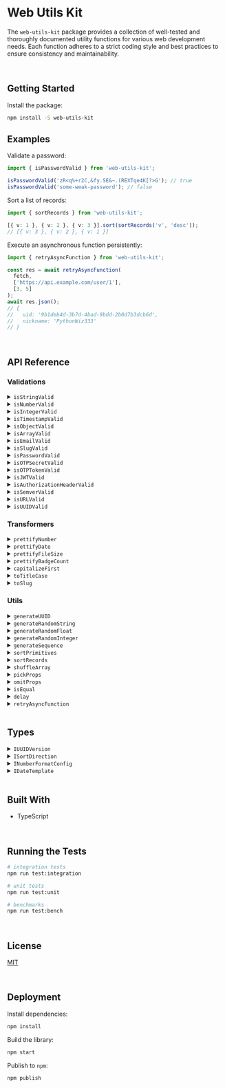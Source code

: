 # Web Utils Kit

The `web-utils-kit` package provides a collection of well-tested and thoroughly documented utility functions for various web development needs. Each function adheres to a strict coding style and best practices to ensure consistency and maintainability.





</br>

## Getting Started

Install the package:
```bash
npm install -S web-utils-kit
```


## Examples

Validate a password:

```typescript
import { isPasswordValid } from 'web-utils-kit';

isPasswordValid('zR<q%+r2C,&fy.SE&~.(REXTqe4K[?>G'); // true
isPasswordValid('some-weak-password'); // false
```


Sort a list of records:

```typescript
import { sortRecords } from 'web-utils-kit';

[{ v: 1 }, { v: 2 }, { v: 3 }].sort(sortRecords('v', 'desc')); 
// [{ v: 3 }, { v: 2 }, { v: 1 }]
```

Execute an asynchronous function persistently:

```typescript
import { retryAsyncFunction } from 'web-utils-kit';

const res = await retryAsyncFunction(
  fetch, 
  ['https://api.example.com/user/1'], 
  [3, 5]
);
await res.json();
// {
//   uid: '9b1deb4d-3b7d-4bad-9bdd-2b0d7b3dcb6d',
//   nickname: 'PythonWiz333'
// }
```


<br/>

## API Reference

### Validations

<details>
  <summary><code>isStringValid</code></summary>
  
  Verifies if a value is a valid string and its length is within a range (optional).
  ```typescript
  import { isStringValid } from 'web-utils-kit';

  isStringValid(''); // true
  isStringValid('', 1, 5); // false
  isStringValid('abcde', 1, 5); // true
  isStringValid('abcdef', 1, 5); // false
  ```
</details>

<details>
  <summary><code>isNumberValid</code></summary>
  
  Verifies if a value is a valid number and is within a range (optional). The minimum value defaults to `Number.MIN_SAFE_INTEGER` (-9007199254740991) while the maximum value defaults to `Number.MAX_SAFE_INTEGER` (9007199254740991).
  ```typescript
  import { isNumberValid } from 'web-utils-kit';

  isNumberValid(1); // true
  isNumberValid(2, 3, 5); // false
  isNumberValid(3, 3, 5); // true
  isNumberValid(6, 3, 5); // false
  ```
</details>

<details>
  <summary><code>isIntegerValid</code></summary>
  
  Verifies if a value is a valid integer and is within a range (optional). If a range is not provided, it will use the properties `Number.MIN_SAFE_INTEGER` & `Number.MAX_SAFE_INTEGER`.
  ```typescript
  import { isIntegerValid } from 'web-utils-kit';

  isIntegerValid(1); // true
  isIntegerValid(1.5); // false
  ```
</details>

<details>
  <summary><code>isTimestampValid</code></summary>
  
  Verifies if a value is a valid unix timestamp in milliseconds. The smallest value is set for the beginning of the Unix epoch (January 1st, 1970 - 14400000) on the numeric limit established by JavaScript (9007199254740991).
  ```typescript
  import { isTimestampValid } from 'web-utils-kit';

  isTimestampValid(Date.now()); // true
  isTimestampValid(14399999); // false
  isTimestampValid(Number.MIN_SAFE_INTEGER + 1); // false
  ```
</details>

<details>
  <summary><code>isObjectValid</code></summary>
  
  Verifies if a value is an actual object. It also validates if it has keys (optional).
  ```typescript
  import { isObjectValid } from 'web-utils-kit';

  isObjectValid({}); // false
  isObjectValid({}, true); // true
  isObjectValid({ auth: 123, isAdmin: true }); // true
  isObjectValid([0, 1, { foo: 'bar' }]); // false
  ```
</details>

<details>
  <summary><code>isArrayValid</code></summary>
  
  Verifies if a value is an array. It also validates if it has elements inside (optional).
  ```typescript
  import { isArrayValid } from 'web-utils-kit';

  isArrayValid([]); // false
  isArrayValid([], true); // true
  isArrayValid({ auth: 123, isAdmin: true }); // false
  ```
</details>

<details>
  <summary><code>isEmailValid</code></summary>
  
  Verifies if a value is a valid email address.
  ```typescript
  import { isEmailValid } from 'web-utils-kit';

  isEmailValid('jesusgraterol@gmail.com'); // true
  isEmailValid('jesus@graterol'); // false
  ```
</details>

<details>
  <summary><code>isSlugValid</code></summary>
  
  Verifies if a slug meets the following requirements:
   - Accepts any Alpha Characters (lower and upper case)
   - Accepts any digits
   - Accepts `-` `,` `.` and/or `_`
   - Meets a length range (Defaults to 2 - 16)
  ```typescript
  import { isSlugValid } from 'web-utils-kit';

  isSlugValid('PythonWiz333'); // true
  isSlugValid('hello-world', true); // true
  isSlugValid('jesus@graterol'); // false
  ```
</details>

<details>
  <summary><code>isPasswordValid</code></summary>
  
  Verifies if a password meets the following requirements:
   - Meets a length range (Defaults to 8 - 2048)
   - At least one uppercase letter
   - At least one lowercase letter
   - At least one number
   - At least one special character
  ```typescript
  import { isPasswordValid } from 'web-utils-kit';

  isPasswordValid('zR<q%+r2C,&fy.SE&~.(REXTqe4K[?>G'); // true
  isPasswordValid('some-weak-password'); // false
  ```
</details>

<details>
  <summary><code>isOTPSecretValid</code></summary>
  
  Verifies if a value has the correct OTP Secret Format.
  ```typescript
  import { isOTPSecretValid } from 'web-utils-kit';

  isOTPSecretValid('NB2RGV2KAY2CMACD'); // true
  ```
</details>

<details>
  <summary><code>isOTPTokenValid</code></summary>
  
  Verifies if a value has the correct OTP Token Format.
  ```typescript
  import { isOTPTokenValid } from 'web-utils-kit';

  isOTPTokenValid('123456'); // true
  isOTPTokenValid('1234567'); // false
  ```
</details>

<details>
  <summary><code>isJWTValid</code></summary>
  
  Verifies if a value has a correct JWT Format: `[Base64-URL Encoded Header].[Base64-URL Encoded Payload].[Signature]`
  ```typescript
  import { isJWTValid } from 'web-utils-kit';

  isJWTValid('eyJhbGciOiJIUzI1NiIsInR5cCI6IkpXVCJ9.eyJpZCI6MTIzNDU2Nzg5LCJuYW1lIjoiSm9zZXBoIn0.OpOSSw7e485LOP5PrzScxHb7SR6sAOMRckfFwi4rp7o'); 
  // true
  ```
</details>

<details>
  <summary><code>isAuthorizationHeaderValid</code></summary>
  
  Verifies if a value has a valid Authorization Header format based on the RFC6750. Example: 
  `Authorization: Bearer eyJhbGciOiJIUzI1NiIXVCJ9TJV...r7E20RMHrHDcEfxjoYZgeFONFh7HgQ`
  ```typescript
  import { isAuthorizationHeaderValid } from 'web-utils-kit';

  isAuthorizationHeaderValid('Bearer eyJhbGciOiJIUzI1NiIsInR5cCI6IkpXVCJ9.eyJpZCI6MTIzNDU2Nzg5LCJuYW1lIjoiSm9zZXBoIn0.OpOSSw7e485LOP5PrzScxHb7SR6sAOMRckfFwi4rp7o'); 
  // true
  ```
</details>

<details>
  <summary><code>isSemverValid</code></summary>
  
  Verifies if a value complies with semantic versioning.
  ```typescript
  import { isSemverValid } from 'web-utils-kit';

  isSemverValid('1.0.0'); // true
  ```
</details>

<details>
  <summary><code>isURLValid</code></summary>
  
  Verifies if a value is a valid URL.
  ```typescript
  import { isURLValid } from 'web-utils-kit';

  isURLValid('https://jesusgraterol.dev'); // true
  isURLValid('jesusgraterol.dev'); // false
  ```
</details>

<details>
  <summary><code>isUUIDValid</code></summary>
  
  Verifies if a value is a valid UUID and that it matches a specific version.
  ```typescript
  import { isUUIDValid } from 'web-utils-kit';

  isUUIDValid('9b1deb4d-3b7d-4bad-9bdd-2b0d7b3dcb6d', 4); // true
  isUUIDValid('01695553-c90c-705a-b56d-778dfbbd4bed', 7); // true
  ```
</details>



### Transformers

<details>
  <summary><code>prettifyNumber</code></summary>
  
  Verifies if a value is a valid UUID and that it matches a specific version.
  ```typescript
  import { prettifyNumber } from 'web-utils-kit';

  prettifyNumber(1000.583); // '1,000.58'
  prettifyNumber(2654.69642236, { maximumFractionDigits: 8, suffix: ' BTC' }); 
  // '2,654.69642236 BTC'
  prettifyNumber(1000, { minimumFractionDigits: 2, prefix: '$' }); 
  // '$1,000.00'
  ```
</details>

<details>
  <summary><code>prettifyDate</code></summary>
  
  Formats a date instance based on a template.
  - `date-short` -> 12/05/2024 (Default)
  - `date-medium` -> December 5, 2024
  - `date-long` -> Thursday, December 5, 2024
  - `time-short` -> 12:05 PM
  - `time-medium` -> 12:05:20 PM
  - `datetime-short` -> 12/5/2024, 12:05 PM
  - `datetime-medium` -> December 5, 2024 at 12:05 PM
  - `datetime-long` -> Thursday, December 5, 2024 at 12:05:20 PM
  ```typescript
  import { prettifyDate } from 'web-utils-kit';

  prettifyDate(new Date(), 'datetime-long'); 
  // 'Thursday, December 5, 2024 at 12:05:20 PM'
  prettifyDate(Date.now(), 'date-medium'); 
  // 'December 5, 2024'
  ```
</details>

<details>
  <summary><code>prettifyFileSize</code></summary>
  
  Formats a bytes value into a human readable format.
  ```typescript
  import { prettifyFileSize } from 'web-utils-kit';

  prettifyFileSize(85545, 6); // '83.540039 kB'
  prettifyFileSize(79551423); // '75.87 MB'
  ```
</details>

<details>
  <summary><code>prettifyBadgeCount</code></summary>
  
  Formats the number that will be inserted in a badge so it doesn't take too much space. If the current count is 0, it returns undefined as the badge shouldn't be displayed.
  ```typescript
  import { prettifyBadgeCount } from 'web-utils-kit';

  prettifyBadgeCount(0); // undefined
  prettifyBadgeCount(11); // '9+'
  prettifyBadgeCount(135, 99); // '99+'
  ```
</details>

<details>
  <summary><code>capitalizeFirst</code></summary>
  
  Capitalizes the first letter of a string and returns the new value.
  ```typescript
  import { capitalizeFirst } from 'web-utils-kit';

  capitalizeFirst('hello world'); // 'Hello world'
  ```
</details>

<details>
  <summary><code>toTitleCase</code></summary>
  
  Converts a string value into Title Case.
  ```typescript
  import { toTitleCase } from 'web-utils-kit';

  toTitleCase('hello world'); // 'Hello World'
  ```
</details>

<details>
  <summary><code>toSlug</code></summary>
  
  Converts a string value into a slug.
  ```typescript
  import { toSlug } from 'web-utils-kit';

  toSlug('HELLO WORLD!!@'); // 'hello-world'
  ```
</details>



### Utils

<details>
  <summary><code>generateUUID</code></summary>
  
  Generates a UUID based on a version.
  ```typescript
  import { generateUUID } from 'web-utils-kit';

  generateUUID(4); // '9b1deb4d-3b7d-4bad-9bdd-2b0d7b3dcb6d'
  generateUUID(7); // '01695553-c90c-705a-b56d-778dfbbd4bed'
  ```
</details>


<details>
  <summary><code>generateRandomString</code></summary>
  
  Generates a string from randomly picked characters based on the length.
  ```typescript
  import { generateRandomString } from 'web-utils-kit';

  generateRandomString(15); // 'IbnqwSPvZdXxVyS'
  ```
</details>


<details>
  <summary><code>generateRandomFloat</code></summary>
  
  Generates a random number (decimal) constrained by the range.
  ```typescript
  import { generateRandomFloat } from 'web-utils-kit';

  generateRandomFloat(1, 100); // 67.551
  ```
</details>


<details>
  <summary><code>generateRandomInteger</code></summary>
  
  Generates a random number (integer) constrained by the range.
  ```typescript
  import { generateRandomInteger } from 'web-utils-kit';

  generateRandomInteger(1, 100); // 71
  ```
</details>


<details>
  <summary><code>generateSequence</code></summary>
  
  Generates a sequence of numbers within a range based on a number of steps.
  ```typescript
  import { generateSequence } from 'web-utils-kit';

  generateSequence(1, 10); // [1, 2, 3, 4, 5, 6, 7, 8, 9, 10]
  generateSequence(1, 10, 2); // [1, 3, 5, 7, 9]
  ```
</details>


<details>
  <summary><code>sortPrimitives</code></summary>
  
  Sorts a list of primitive values based on their type and a sort direction.
  ```typescript
  import { sortPrimitives } from 'web-utils-kit';

  [1, 2, 3, 4, 5].sort(sortPrimitives('asc')); 
  // [1, 2, 3, 4, 5]
  [1, 2, 3, 4, 5].sort(sortPrimitives('desc')); 
  // [5, 4, 3, 2, 1]
  ['a', 'b', 'c'].sort(sortPrimitives('asc')); 
  // ['a', 'b', 'c']
  ['a', 'b', 'c'].sort(sortPrimitives('desc')); 
  // ['c', 'b', 'a']
  ```
</details>


<details>
  <summary><code>sortRecords</code></summary>
  
  Sorts a list of record values by key based on their type and a sort direction.
  ```typescript
  import { sortRecords } from 'web-utils-kit';

  [{ v: 1 }, { v: 2 }, { v: 3 }].sort(sortRecords('v', 'asc')); 
  // [1, 2, 3, 4, 5]
  [{ v: 1 }, { v: 2 }, { v: 3 }].sort(sortRecords('v', 'desc')); 
  // [{ v: 3 }, { v: 2 }, { v: 1 }]
  [{ v: 'a' }, { v: 'b' }, { v: 'c' }].sort(sortRecords('v', 'asc')); 
  // [{ v: 'a' }, { v: 'b' }, { v: 'c' }]
  [{ v: 'a' }, { v: 'b' }, { v: 'c' }].sort(sortRecords('v', 'desc')); 
  // [{ v: 'c' }, { v: 'b' }, { v: 'a' }]
  ```
</details>


<details>
  <summary><code>shuffleArray</code></summary>
  
  Creates a shallow copy of the input array and shuffles it, using a version of the Fisher-Yates algorithm.
  ```typescript
  import { shuffleArray } from 'web-utils-kit';

  shuffleArray([1, 2, 3, 4, 5, 6, 7, 8, 9, 10])
  // [4, 7, 5, 3,  6, 8, 9, 1, 2, 10]
  shuffleArray(['a', 'b', 'c', 'd', 'e', 'f', 'g', 'h', 'i', 'j'])
  // ['d', 'j', 'c', 'a', 'g', 'e', 'b', 'f', 'i', 'h']
  shuffleArray([{ a: 1 }, { b: 2 }, { c: 3 }, { d: 4 }, { e: 5 }])
  // [ { c: 3 }, { d: 4 }, { a: 1 }, { b: 2 }, { e: 5 } ]
  ```
</details>


<details>
  <summary><code>pickProps</code></summary>
  
  Picks a list of properties from an object and returns a new object (shallow) with the provided keys.
  ```typescript
  import { pickProps } from 'web-utils-kit';

  pickProps({ a: 1, b: 2, c: 3, d: 4 }, ['b', 'd'])
  // { b: 2, d: 4 }
  ```
</details>


<details>
  <summary><code>omitProps</code></summary>
  
  Omits a list of properties from an object and returns a new object (shallow) with only those keys that weren't omitted.
  ```typescript
  import { omitProps } from 'web-utils-kit';

  omitProps({ a: 1, b: 2, c: 3, d: 4 }, ['b', 'd'])
  // { a: 1, c: 3 }
  ```
</details>


<details>
  <summary><code>isEqual</code></summary>
  
  Compares two objects or arrays deeply and returns true if they are equals.
  ```typescript
  import { isEqual } from 'web-utils-kit';

  isEqual({ a: 2, c: 5, b: 3 }, { c: 5, b: 3, a: 2 });
  // true
  isEqual([{ a: 1, b: 2 }], [{ b: 2, a: 1 }]);
  // true
  ```
</details>


<details>
  <summary><code>delay</code></summary>
  
  Creates an asynchronous delay that resolves once the provided seconds have passed.
  ```typescript
  import { delay } from 'web-utils-kit';

  await delay(3);
  // ~3 seconds later
  ```
</details>


<details>
  <summary><code>retryAsyncFunction</code></summary>
  
  Executes an asynchronous function persistently, retrying on error with incremental delays defined in retryScheduleDuration (seconds).
  ```typescript
  import { retryAsyncFunction } from 'web-utils-kit';

  const res = await retryAsyncFunction(
    fetch, 
    ['https://api.example.com/user/1'], 
    [3, 5]
  );
  await res.json();
  // {
  //   uid: '9b1deb4d-3b7d-4bad-9bdd-2b0d7b3dcb6d',
  //   nickname: 'PythonWiz333'
  // }
  ```
</details>









<br/>

## Types

<details>
  <summary><code>IUUIDVersion</code></summary>
  
  The UUID versions supported by this library.
  ```typescript
  type IUUIDVersion = 4 | 7;
  ```
</details>

<details>
  <summary><code>ISortDirection</code></summary>
  
  The sort direction that can be applied to a list
  ```typescript
  type ISortDirection = 'asc' | 'desc';
  ```
</details>

<details>
  <summary><code>INumberFormatConfig</code></summary>
  
  The configuration that will be used to prettify a number.
  ```typescript
  type INumberFormatConfig = {
    minimumFractionDigits: number; // Default: 0
    maximumFractionDigits: number; // Default: 2
    prefix: string; // Default: ''
    suffix: string; // Default: ''
  };
  ```
</details>

<details>
  <summary><code>IDateTemplate</code></summary>
  
  A date can be prettified by choosing a template that meets the user's requirements.
  - `date-short` -> 12/05/2024 (Default)
  - `date-medium` -> December 5, 2024
  - `date-long` -> Thursday, December 5, 2024
  - `time-short` -> 12:05 PM
  - `time-medium` -> 12:05:20 PM
  - `datetime-short` -> 12/5/2024, 12:05 PM
  - `datetime-medium` -> December 5, 2024 at 12:05 PM
  - `datetime-long` -> Thursday, December 5, 2024 at 12:05:20 PM
  ```typescript
  type IDateTemplate = 'date-short' | 'date-medium' | 'date-long' | 'time-short' | 'time-medium' | 'datetime-short' | 'datetime-medium' | 'datetime-long';
  ```
</details>





<br/>

## Built With

- TypeScript




<br/>

## Running the Tests

```bash
# integration tests
npm run test:integration

# unit tests
npm run test:unit

# benchmarks
npm run test:bench
```





<br/>

## License

[MIT](https://choosealicense.com/licenses/mit/)





<br/>

## Deployment

Install dependencies:
```bash
npm install
```


Build the library:
```bash
npm start
```


Publish to `npm`:
```bash
npm publish
```
